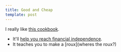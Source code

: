 ```yaml
---
title: Good and Cheap
template: post
---
```


I really like [this cookbook](http://www.leannebrown.com/).

<!-- more -->

- It'll [help you reach financial independence](http://www.mrmoneymustache.com/2012/03/29/killing-your-1000-grocery-bill/).
- It teaches you to make a [roux](wheres the roux?)

